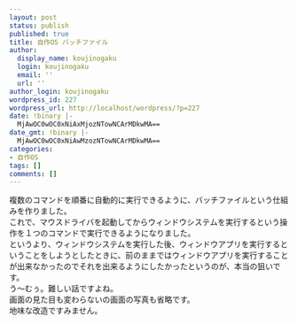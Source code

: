 ```yaml
---
layout: post
status: publish
published: true
title: 自作OS バッチファイル
author:
  display_name: koujinogaku
  login: koujinogaku
  email: ''
  url: ''
author_login: koujinogaku
wordpress_id: 227
wordpress_url: http://localhost/wordpress/?p=227
date: !binary |-
  MjAwOC0wOC0xNiAxMjozNTowNCArMDkwMA==
date_gmt: !binary |-
  MjAwOC0wOC0xNiAwMzozNTowNCArMDkwMA==
categories:
- 自作OS
tags: []
comments: []
---
```

<p>複数のコマンドを順番に自動的に実行できるように、バッチファイルという仕組みを作りました。<br />
これで、マウスドライバを起動してからウィンドウシステムを実行するという操作を１つのコマンドで実行できるようになりました。<br />
というより、ウィンドウシステムを実行した後、ウィンドウアプリを実行するということをしようとしたときに、前のままではウィンドウアプリを実行することが出来なかったのでそれを出来るようにしたかったというのが、本当の狙いです。<br />
う～むぅ。難しい話ですよね。<br />
画面の見た目も変わらないの画面の写真も省略です。<br />
地味な改造ですみません。</p>
